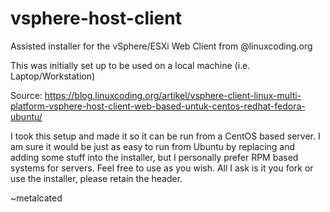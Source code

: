 # vsphere-host-client

Assisted installer for the vSphere/ESXi Web Client from @linuxcoding.org

This was initially set up to be used on a local machine (i.e. Laptop/Workstation)

Source: https://blog.linuxcoding.org/artikel/vsphere-client-linux-multi-platform-vsphere-host-client-web-based-untuk-centos-redhat-fedora-ubuntu/

I took this setup and made it so it can be run from a CentOS based server. I am sure
it would be just as easy to run from Ubuntu by replacing and adding some stuff into
the installer, but I personally prefer RPM based systems for servers. Feel free to
use as you wish. All I ask is it you fork or use the installer, please retain the header.

 ~metalcated
